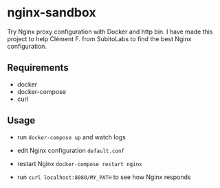 # nginx-sandbox

Try Nginx proxy configuration with Docker and http bin. I have made this project to help Clément F. from SubitoLabs to find the best Nginx configuration.

## Requirements

* docker
* docker-compose
* curl

## Usage

* run ``docker-compose up`` and watch logs

* edit Nginx configuration ``default.conf``
* restart Nginx ``docker-compose restart nginx``
* run ``curl localhost:8080/MY_PATH`` to see how Nginx responds
